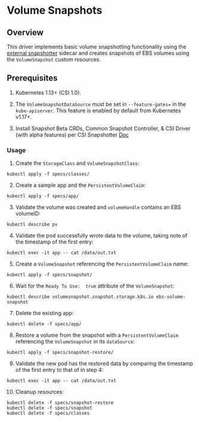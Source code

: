 # Volume Snapshots

## Overview

This driver implements basic volume snapshotting functionality using the [external snapshotter](https://github.com/kubernetes-csi/external-snapshotter) sidecar and creates snapshots of EBS volumes using the `VolumeSnapshot` custom resources.

## Prerequisites

1. Kubernetes 1.13+ (CSI 1.0).

1. The `VolumeSnapshotDataSource` must be set in `--feature-gates=` in the `kube-apiserver`. This feature is enabled by default from Kubernetes v1.17+. 

1. Install Snapshot Beta CRDs, Common Snapshot Controller, & CSI Driver (with alpha features) per CSI Snapshotter [Doc](https://github.com/kubernetes-csi/external-snapshotter#usage)




### Usage

1. Create the `StorageClass` and `VolumeSnapshotClass`:
```
kubectl apply -f specs/classes/
```

2. Create a sample app and the `PersistentVolumeClaim`: 
```
kubectl apply -f specs/app/
```

3. Validate the volume was created and `volumeHandle` contains an EBS volumeID: 
```
kubectl describe pv
```

4. Validate the pod successfully wrote data to the volume, taking note of the timestamp of the first entry:
```
kubectl exec -it app -- cat /data/out.txt
```

5. Create a `VolumeSnapshot` referencing the `PersistentVolumeClaim` name:
```
kubectl apply -f specs/snapshot/
```

6. Wait for the `Ready To Use:  true` attribute of the `VolumeSnapshot`: 
```
kubectl describe volumesnapshot.snapshot.storage.k8s.io ebs-volume-snapshot
```

7. Delete the existing app:
```
kubectl delete -f specs/app/
```

8. Restore a volume from the snapshot with a `PersistentVolumeClaim` referencing the `VolumeSnapshot` in its `dataSource`:
```
kubectl apply -f specs/snapshot-restore/
```

9. Validate the new pod has the restored data by comparing the timestamp of the first entry to that of in step 4:
```
kubectl exec -it app -- cat /data/out.txt
```

10. Cleanup resources:
```
kubectl delete -f specs/snapshot-restore
kubectl delete -f specs/snapshot
kubectl delete -f specs/classes
```
